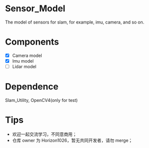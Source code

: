 # Sensor_Model
The model of sensors for slam, for example, imu, camera, and so on.

# Components
- [x] Camera model
- [x] Imu model
- [ ] Lidar model

# Dependence
Slam_Utility, OpenCV4(only for test)

# Tips
- 欢迎一起交流学习，不同意商用；
- 仓库 owner 为 Horizon1026，暂无共同开发者，请勿 merge；
